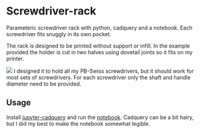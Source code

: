 # Screwdriver-rack
Parameteric screwdriver rack with python, cadquery and a notebook. Each screwdriver fits snuggly in its own pocket. 

The rack is designed to be printed without support or infill. In the example provided the holder is cut in two halves using dovetail joints so it fits on my printer. 

![](images/Final.png)
I designed it to hold all my PB-Swiss screwdrivers, but it should work for most sets of screwdrivers. For each screwdriver only the shaft and handle diameter need to be provided.

## Usage

Install [jupyter-cadquery](https://github.com/bernhard-42/jupyter-cadquery) and run the [notebook](screw-driver-rack.ipynb). Cadquery can be a bit hairy, but I did my best to make the notebook somewhat legible.